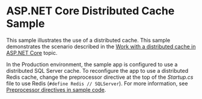 # ASP.NET Core Distributed Cache Sample

This sample illustrates the use of a distributed cache. This sample demonstrates the scenario described in the [Work with a distributed cache in ASP.NET Core](https://docs.microsoft.com/aspnet/core/performance/caching/distributed) topic.

In the Production environment, the sample app is configured to use a distributed SQL Server cache. To reconfigure the app to use a distributed Redis cache, change the preprocessor directive at the top of the *Startup.cs* file to use Redis (`#define Redis // SQLServer`). For more information, see [Preprocessor directives in sample code](https://docs.microsoft.com/aspnet/core/introduction-to-aspnet-core#preprocessor-directives-in-sample-code).
